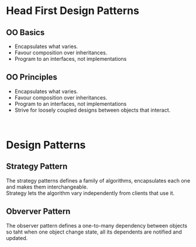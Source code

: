 # Head First Design Patterns

## OO Basics
- Encapsulates what varies.
- Favour composition over inheritances.
- Program to an interfaces, not implementations

## OO Principles
- Encapsulates what varies.
- Favour composition over inheritances.
- Program to an interfaces, not implementations
- Strive for loosely coupled designs between objects that interact.

<br/>

# Design Patterns

## Strategy Pattern
The strategy patterns defines a family of algorithms, encapsulates each one and makes them interchangeable.  
Strategy lets the algorithm vary independently from clients that use it.

## Obverver Pattern
The observer pattern defines a one-to-many dependency between objects so taht when one object change state,
all its dependents are notified and updated.
